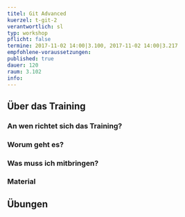 ```yaml
---
titel: Git Advanced
kuerzel: t-git-2
verantwortlich: sl
typ: workshop
pflicht: false
termine: 2017-11-02 14:00|3.100, 2017-11-02 14:00|3.217
empfohlene-voraussetzungen:
published: true
dauer: 120
raum: 3.102
info: 
---
```


## Über das Training

### An wen richtet sich das Training?

### Worum geht es?

### Was muss ich mitbringen?

### Material

## Übungen